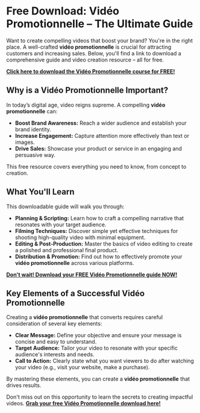 # Free Download: Vidéo Promotionnelle – The Ultimate Guide

Want to create compelling videos that boost your brand?  You're in the right place. A well-crafted **vidéo promotionnelle** is crucial for attracting customers and increasing sales. Below, you'll find a link to download a comprehensive guide and video creation resource – all for free.

[**Click here to download the Vidéo Promotionnelle course for FREE!**](https://udemywork.com/video-promotionnelle)

## Why is a Vidéo Promotionnelle Important?

In today’s digital age, video reigns supreme.  A compelling **vidéo promotionnelle** can:

*   **Boost Brand Awareness:** Reach a wider audience and establish your brand identity.
*   **Increase Engagement:** Capture attention more effectively than text or images.
*   **Drive Sales:** Showcase your product or service in an engaging and persuasive way.

This free resource covers everything you need to know, from concept to creation.

## What You'll Learn

This downloadable guide will walk you through:

*   **Planning & Scripting:**  Learn how to craft a compelling narrative that resonates with your target audience.
*   **Filming Techniques:** Discover simple yet effective techniques for shooting high-quality video with minimal equipment.
*   **Editing & Post-Production:** Master the basics of video editing to create a polished and professional final product.
*   **Distribution & Promotion:**  Find out how to effectively promote your **vidéo promotionnelle** across various platforms.

[**Don't wait! Download your FREE Vidéo Promotionnelle guide NOW!**](https://udemywork.com/video-promotionnelle)

## Key Elements of a Successful Vidéo Promotionnelle

Creating a **vidéo promotionnelle** that converts requires careful consideration of several key elements:

*   **Clear Message:** Define your objective and ensure your message is concise and easy to understand.
*   **Target Audience:** Tailor your video to resonate with your specific audience's interests and needs.
*   **Call to Action:**  Clearly state what you want viewers to do after watching your video (e.g., visit your website, make a purchase).

By mastering these elements, you can create a **vidéo promotionnelle** that drives results.

Don't miss out on this opportunity to learn the secrets to creating impactful videos.  **[Grab your free Vidéo Promotionnelle download here!](https://udemywork.com/video-promotionnelle)**
